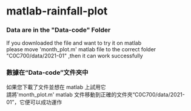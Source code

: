 # matlab-rainfall-plot
### Data are in the "Data-code" Folder
If you downloaded the file and want to try it on matlab<br>
please move 'month_plot.m' matlab file to the correct folder "C0C700/data/2021-01" ,then it can work successfully

### 數據在“Data-code”文件夾中
如果您下載了文件並想在 matlab 上試用它<br>
請將'month_plot.m' matlab 文件移動到正確的文件夾“C0C700/data/2021-01”，它便可以成功運作
